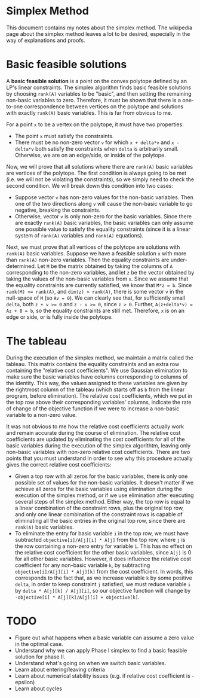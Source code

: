 # Simplex Method

This document contains my notes about the simplex method. The wikipedia page about the simplex method leaves a lot to be desired, especially in the way of explanations and proofs.

# Basic feasible solutions

A **basic feasible solution** is a point on the convex polytope defined by an LP's linear constraints. The simplex algorithm finds basic feasible solutions by choosing `rank(A)` variables to be "basic", and then setting the remaining non-basic variables to zero. Therefore, it must be shown that there is a one-to-one correspondence between vertices on the polytope and solutions with exactly `rank(A)` basic variables. This is far from obvious to me.

For a point `x` to be a vertex on the polytope, it must have two properties:

 * The point `x` must satisfy the constraints.
 * There must be no non-zero vector `v` for which `x + delta*v` and `x - delta*v` both satisfy the constraints when `delta` is arbitrarily small. Otherwise, we are on an edge/side, or inside of the polytope.

Now, we will prove that all solutions where there are `rank(A)` basic variables are vertices of the polytope. The first condition is always going to be met (i.e. we will not be violating the constraints), so we simply need to check the second condition. We will break down this condition into two cases:

 * Suppose vector `v` has non-zero values for the non-basic variables. Then one of the two directions along `v` will cause the non-basic variable to go negative, breaking the constraints.
 * Otherwise, vector `v` is only non-zero for the basic variables. Since there are exactly `rank(A)` basic variables, the basic variables can only assume one possible value to satisfy the equality constraints (since it is a linear system of `rank(A)` variables and `rank(A)` equations).

Next, we must prove that all vertices of the polytope are solutions with `rank(A)` basic variables. Suppose we have a feasible solution `x` with more than `rank(A)` non-zero variables. Then the equality constraints are under-determined. Let `M` be the matrix obtained by taking the columns of `A` corresponding to the non-zero variables, and let `z` be the vector obtained by taking the values of the non-basic variables from `x`. Since we assume that the equality constraints are currently satisfied, we know that `M*z = b`. Since `rank(M) <= rank(A)`, and `dim(z) > rank(A)`, there is some vector `v` in the null-space of `M` (so `Av = 0`). We can clearly see that, for sufficiently small `delta`, both `z + v >= 0` and `z - v >= 0`, since `z > 0`. Further, `A(z+delta*v) = Az + 0 = b`, so the equality constraints are still met. Therefore, `x` is on an edge or side, or is fully inside the polytope.

# The tableau

During the execution of the simplex method, we maintain a matrix called the tableau. This matrix contains the equality constraints and an extra row containing the "relative cost coefficients". We use Gaussian elimination to make sure the basic variables have columns corresponding to columns of the identity. This way, the values assigned to these variables are given by the rightmost column of the tableau (which starts off as `b` from the linear program, before elimination). The relative cost coefficients, which we put in the top row above their corresponding variables' columns, indicate the rate of change of the objective function if we were to increase a non-basic variable to a non-zero value.

It was not obvious to me how the relative cost coefficients actually work and remain accurate during the course of elimination. The relative cost coefficients are updated by eliminating the cost coefficients for all of the basic variables during the execution of the simplex algorithtm, leaving only non-basic variables with non-zero relative cost coefficients. There are two points that you must understand in order to see why this procedure actually gives the correct relative cost coefficients:

 * Given a top row with all zeros for the basic variables, there is only one possible set of values for the non-basic variables. It doesn't matter if we achieve all zeros for the basic variables using elimination during the execution of the simplex method, or if we use elimination after executing several steps of the simplex method. Either way, the top row is equal to a linear combination of the constraint rows, plus the original top row, and only one linear combination of the constraint rows is capable of eliminating all the basic entries in the original top row, since there are `rank(A)` basic variables.
 * To eliminate the entry for basic variable `i` in the top row, we must have subtracted `objective[i]/A[j][i] * A[j]` from the top row, where `j` is the row containing a non-zero entry for variable `i`. This has no effect on the relative cost coefficient for the other basic variables, since `A[j]` is 0 for all other basic variables. However, it does influence the relative cost coefficient for any non-basic variable `k`, by subtracting `objective[i]/A[j][i] * A[j][k]` from the cost coefficient. In words, this corresponds to the fact that, as we increase variable `k` by some positive `delta`, in order to keep constraint `j` satisfied, we must reduce variable `i` by `delta * A[j][k] / A[j][i]`, so our objective function will change by `-objective[i] * A[j][k]/A[j][i] + objective[k]`.

# TODO

 * Figure out what happens when a basic variable can assume a zero value in the optimal case.
 * Understand why we can apply Phase I simplex to find a basic feasible solution for phase II.
 * Understand what's going on when we switch basic variables.
 * Learn about entering/leaving criteria
 * Learn about numerical stability issues (e.g. if relative cost coefficient is -epsilon)
 * Learn about cycles
